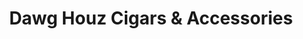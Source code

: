 ---
title: "Dawg Houz Cigars & Accessories"
url: /williamsburg/dawg-houz-cigars-and-accessories/
shop: tobacco
---